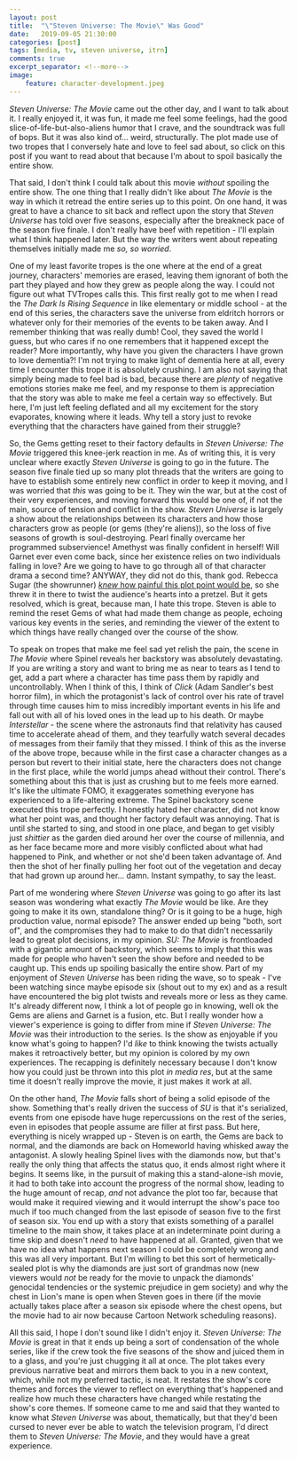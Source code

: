 ```yaml
---
layout: post
title:  "\"Steven Universe: The Movie\" Was Good"
date:   2019-09-05 21:30:00
categories: [post]
tags: [media, tv, steven universe, itrn]
comments: true
excerpt_separator: <!--more-->
image:
    feature: character-development.jpeg
---
```


_Steven Universe: The Movie_ came out the other day, and I want to talk about it. I really enjoyed it, it was fun, it made me feel some feelings, had the good slice-of-life-but-also-aliens humor that I crave, and the soundtrack was full of bops. But it was also kind of... weird, structurally. The plot made use of two tropes that I conversely hate and love to feel sad about, so click on this post if you want to read about that because I'm about to spoil basically the entire show.

<!--more-->

That said, I don't think I could talk about this movie _without_ spoiling the entire show. The one thing that I really didn't like about _The Movie_ is the way in which it retread the entire series up to this point. On one hand, it was great to have a chance to sit back and reflect upon the story that _Steven Universe_ has told over five seasons, especially after the breakneck pace of the season five finale. I don't really have beef with repetition - I'll explain what I think happened later. But the way the writers went about repeating themselves initially made me _so, so worried_.

One of my least favorite tropes is the one where at the end of a great journey, characters' memories are erased, leaving them ignorant of both the part they played and how they grew as people along the way. I could not figure out what TVTropes calls this. This first really got to me when I read the _The Dark Is Rising Sequence_ in like elementary or middle school - at the end of this series, the characters save the universe from eldritch horrors or whatever only for their memories of the events to be taken away. And I remember thinking that was really dumb! Cool, they saved the world I guess, but who cares if no one remembers that it happened except the reader? More importantly, why have you given the characters I have grown to love dementia?! I'm not trying to make light of dementia here at all, every time I encounter this trope it is absolutely crushing. I am also not saying that simply being made to feel bad is bad, because there are _plenty_ of negative emotions stories make me feel, and my response to them is appreciation that the story was able to make me feel a certain way so effectively. But here, I'm just left feeling deflated and all my excitement for the story evaporates, knowing where it leads. Why tell a story just to revoke everything that the characters have gained from their struggle?

So, the Gems getting reset to their factory defaults in _Steven Universe: The Movie_ triggered this knee-jerk reaction in me. As of writing this, it is very unclear where exactly _Steven Universe_ is going to go in the future. The season five finale tied up so many plot threads that the writers are going to have to establish some entirely new conflict in order to keep it moving, and I was worried that _this_ was going to be it. They win the war, but at the cost of their very experiences, and moving forward this would be one of, if not the main, source of tension and conflict in the show. _Steven Universe_ is largely a show about the relationships between its characters and how those characters grow as people (or gems (they're aliens)), so the loss of five seasons of growth is soul-destroying. Pearl finally overcame her programmed subservience! Amethyst was finally confident in herself! Will Garnet ever even come back, since her existence relies on two individuals falling in love? Are we going to have to go through all of that character drama a second time? ANYWAY, they did not do this, thank god. Rebecca Sugar (the showrunner) [_knew_ how painful this plot point would be](https://comicbook.com/tv-shows/2019/09/03/steven-universe-the-movie-spoilers-inspiration-rebecca-sugar-interview/), so she threw it in there to twist the audience's hearts into a pretzel. But it gets resolved, which is great, because man, I hate this trope. Steven is able to remind the reset Gems of what had made them change as people, echoing various key events in the series, and reminding the viewer of the extent to which things have really changed over the course of the show.

To speak on tropes that make me feel sad yet relish the pain, the scene in _The Movie_ where Spinel reveals her backstory was absolutely devastating. If you are writing a story and want to bring me as near to tears as I tend to get, add a part where a character has time pass them by rapidly and uncontrollably. When I think of this, I think of _Click_ (Adam Sandler's best horror film), in which the protagonist's lack of control over his rate of travel through time causes him to miss incredibly important events in his life and fall out with all of his loved ones in the lead up to his death. Or maybe _Interstellar_ - the scene where the astronauts find that relativity has caused time to accelerate ahead of them, and they tearfully watch several decades of messages from their family that they missed. I think of this as the inverse of the above trope, because while in the first case a character changes as a person but revert to their initial state, here the characters does not change in the first place, while the world jumps ahead without their control. There's something about this that is just as crushing but to me feels more earned. It's like the ultimate FOMO, it exaggerates something everyone has experienced to a life-altering extreme. The Spinel backstory scene executed this trope perfectly. I honestly hated her character, did not know what her point was, and thought her factory default was annoying. That is until she started to sing, and stood in one place, and began to get visibly just _shittier_ as the garden died around her over the course of millennia, and as her face became more and more visibly conflicted about what had happened to Pink, and whether or not she'd been taken advantage of. And then the shot of her finally pulling her foot out of the vegetation and decay that had grown up around her... damn. Instant sympathy, to say the least.

Part of me wondering where _Steven Universe_ was going to go after its last season was wondering what exactly _The Movie_ would be like. Are they going to make it its own, standalone thing? Or is it going to be a huge, high production value, normal episode? The answer ended up being "both, sort of", and the compromises they had to make to do that didn't necessarily lead to great plot decisions, in my opinion. _SU: The Movie_ is frontloaded with a gigantic amount of backstory, which seems to imply that this was made for people who haven't seen the show before and needed to be caught up. This ends up spoiling basically the entire show. Part of my enjoyment of _Steven Universe_ has been riding the wave, so to speak - I've been watching since maybe episode six (shout out to my ex) and as a result have encountered the big plot twists and reveals more or less as they came. It's already different now, I think a lot of people go in knowing, well ok the Gems are aliens and Garnet is a fusion, etc. But I really wonder how a viewer's experience is going to differ from mine if _Steven Universe: The Movie_ was their introduction to the series. Is the show as enjoyable if you know what's going to happen? I'd _like_ to think knowing the twists actually makes it retroactively better, but my opinion is colored by my own experiences. The recapping is definitely necessary because I don't know how you could just be thrown into this plot _in media res_, but at the same time it doesn't really improve the movie, it just makes it work at all.

On the other hand, _The Movie_ falls short of being a solid episode of the show. Something that's really driven the success of _SU_ is that it's serialized, events from one episode have huge repercussions on the rest of the series, even in episodes that people assume are filler at first pass. But here, everything is nicely wrapped up - Steven is on earth, the Gems are back to normal, and the diamonds are back on Homeworld having whisked away the antagonist. A slowly healing Spinel lives with the diamonds now, but that's really the only thing that affects the status quo, it ends almost right where it begins. It seems like, in the pursuit of making this a stand-alone-ish movie, it had to both take into account the progress of the normal show, leading to the huge amount of recap, _and_ not advance the plot too far, because that would make it required viewing and it would interrupt the show's pace too much if too much changed from the last episode of season five to the first of season six. You end up with a story that exists something of a parallel timeline to the main show, it takes place at an indeterminate point during a time skip and doesn't _need_ to have happened at all. Granted, given that we have no idea what happens next season I could be completely wrong and this was all very important. But I'm willing to bet this sort of hermetically-sealed plot is why the diamonds are just sort of grandmas now (new viewers would _not_ be ready for the movie to unpack the diamonds' genocidal tendencies or the systemic prejudice in gem society) and why the chest in Lion's mane is open when Steven goes in there (if the movie actually takes place after a season six episode where the chest opens, but the movie had to air now because Cartoon Network scheduling reasons).

All this said, I hope I don't sound like I didn't enjoy it. _Steven Universe: The Movie_ is great in that it ends up being a sort of condensation of the whole series, like if the crew took the five seasons of the show and juiced them in to a glass, and you're just chugging it all at once. The plot takes every previous narrative beat and mirrors them back to you in a new context, which, while not my preferred tactic, is neat. It restates the show's core themes and forces the viewer to reflect on everything that's happened and realize how much these characters have changed while restating the show's core themes. If someone came to me and said that they wanted to know what _Steven Universe_ was about, thematically, but that they'd been cursed to never ever be able to watch the television program, I'd direct them to _Steven Universe: The Movie_, and they would have a great experience.
